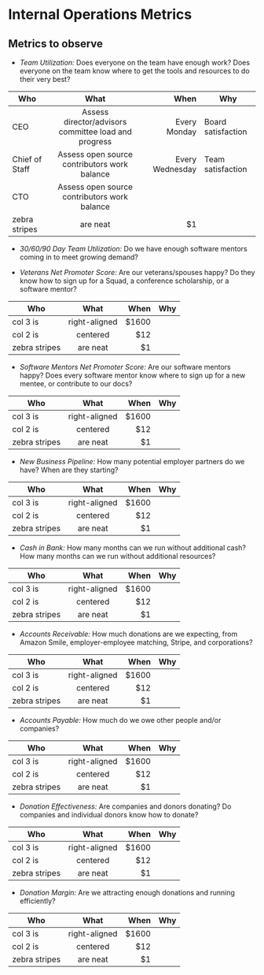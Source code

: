 # Internal Operations Metrics

## Metrics to observe

* *Team Utilization:* Does everyone on the team have enough work? Does everyone on the team know where to get the tools and resources to do their very best?

| Who | What | When | Why |
| ------------- |:-------------:| -----:| ---|
| CEO | Assess director/advisors committee load and progress | Every Monday | Board satisfaction |
| Chief of Staff | Assess open source contributors work balance | Every Wednesday | Team satisfaction |
| CTO | Assess open source contributors work balance |   |		 |
| zebra stripes | are neat      |    $1 |	   |

* *30/60/90 Day Team Utilization:* Do we have enough software mentors coming in to meet growing demand?

* *Veterans Net Promoter Score:* Are our veterans/spouses happy? Do they know how to sign up for a Squad, a conference scholarship, or a software mentor?

| Who        | What           | When  | Why |
| ------------- |:-------------:| -----:| ---|
| col 3 is      | right-aligned | $1600 |    |
| col 2 is      | centered      |   $12 |		 |
| zebra stripes | are neat      |    $1 |	   |

* *Software Mentors Net Promoter Score:* Are our software mentors happy? Does every software mentor know where to sign up for a new mentee, or contribute to our docs?

| Who        | What           | When  | Why |
| ------------- |:-------------:| -----:| ---|
| col 3 is      | right-aligned | $1600 |    |
| col 2 is      | centered      |   $12 |		 |
| zebra stripes | are neat      |    $1 |	   |

* *New Business Pipeline:* How many potential employer partners do we have? When are they starting?

| Who        | What           | When  | Why |
| ------------- |:-------------:| -----:| ---|
| col 3 is      | right-aligned | $1600 |    |
| col 2 is      | centered      |   $12 |		 |
| zebra stripes | are neat      |    $1 |	   |

* *Cash in Bank:* How many months can we run without additional cash? How many months can we run without additional resources?

| Who        | What           | When  | Why |
| ------------- |:-------------:| -----:| ---|
| col 3 is      | right-aligned | $1600 |    |
| col 2 is      | centered      |   $12 |		 |
| zebra stripes | are neat      |    $1 |	   |

* *Accounts Receivable:* How much donations are we expecting, from Amazon Smile, employer-employee matching, Stripe, and corporations?

| Who        | What           | When  | Why |
| ------------- |:-------------:| -----:| ---|
| col 3 is      | right-aligned | $1600 |    |
| col 2 is      | centered      |   $12 |		 |
| zebra stripes | are neat      |    $1 |	   |

* *Accounts Payable:* How much do we owe other people and/or companies?

| Who        | What           | When  | Why |
| ------------- |:-------------:| -----:| ---|
| col 3 is      | right-aligned | $1600 |    |
| col 2 is      | centered      |   $12 |		 |
| zebra stripes | are neat      |    $1 |	   |

* *Donation Effectiveness:* Are companies and donors donating? Do companies and individual donors know how to donate?

| Who        | What           | When  | Why |
| ------------- |:-------------:| -----:| ---|
| col 3 is      | right-aligned | $1600 |    |
| col 2 is      | centered      |   $12 |		 |
| zebra stripes | are neat      |    $1 |	   |

* *Donation Margin:* Are we attracting enough donations and running efficiently?

| Who        | What           | When  | Why |
| ------------- |:-------------:| -----:| ---|
| col 3 is      | right-aligned | $1600 |    |
| col 2 is      | centered      |   $12 |		 |
| zebra stripes | are neat      |    $1 |	   |
